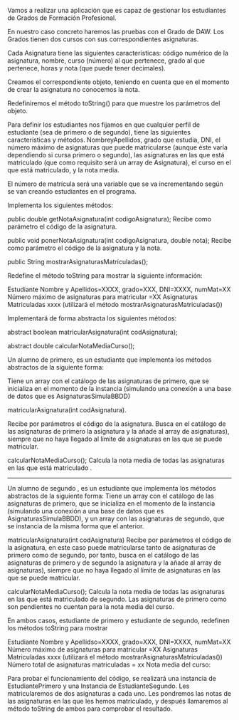 Vamos a realizar una aplicación que es capaz de gestionar los estudiantes de Grados de Formación Profesional. 

En nuestro caso concreto haremos las pruebas con el Grado de DAW. Los Grados tienen dos cursos con sus correspondientes asignaturas. 

Cada Asignatura tiene las siguientes características: código numérico de la asignatura, nombre, curso (número) al que pertenece, grado al que pertenece, horas y nota (que puede tener decimales). 

Creamos el correspondiente objeto, teniendo en cuenta que en el momento de crear la asignatura no conocemos la nota. 

Redefiniremos el método toString() para que muestre los parámetros del objeto. 

Para definir los estudiantes nos fijamos en que cualquier perfil de estudiante (sea de primero o de segundo), tiene las siguientes características y métodos. NombreyApellidos, grado que estudia, DNI, el número máximo de asignaturas que puede matricularse (aunque éste varía dependiendo si cursa primero o segundo), las asignaturas en las que está matriculado (que como requisito será un array de Asignatura), el curso en el que está matriculado, y la nota media. 

El número de matrícula será una variable que se va incrementando según se van creando estudiantes en el programa. 

Implementa los siguientes métodos: 

public double getNotaAsignatura(int codigoAsignatura); Recibe como parámetro el código de la asignatura. 

public void ponerNotaAsignatura(int codigoAsignatura, double nota); Recibe como parámetro el código de la asignatura y la nota. 

public String mostrarAsignaturasMatriculadas(); 

Redefine el método toString para mostrar la siguiente información: 

Estudiante Nombre y Apellidos=XXXX, grado=XXX, DNI=XXXX, numMat=XX Número máximo de asignaturas para matricular =XX Asignaturas Matriculadas xxxx (utilizará el método mostrarAsignaturasMatriculadas()) 

Implementará de forma abstracta los siguientes métodos:

abstract boolean matricularAsignatura(int codAsignatura); 

 abstract double calcularNotaMediaCurso(); 

Un alumno de primero, es un estudiante que implementa los métodos abstractos de la siguiente forma: 

Tiene un array con el catálogo de las asignaturas de primero, que se inicializa en el momento de la instancia (simulando una conexión a una base de datos que es AsignaturasSimulaBBDD) 

matricularAsignatura(int codAsignatura).

 Recibe por parámetros el código de la asignatura. Busca en el catálogo de las asignaturas de primero la asignatura y la añade al array de asignaturas), siempre que no haya llegado al límite de asignaturas en las que se puede matricular. 

calcularNotaMediaCurso(); Calcula la nota media de todas las asignaturas en las que está matriculado . 

*******

Un alumno de segundo , es un estudiante que implementa los métodos abstractos de la siguiente forma: Tiene un array con el catálogo de las asignaturas de primero, que se inicializa en el momento de la instancia (simulando una conexión a una base de datos que es AsignaturasSimulaBBDD), y un array con las asignaturas de segundo, que se instancia de la misma forma que el anterior. 

matricularAsignatura(int codAsignatura) Recibe por parámetros el código de la asignatura, en este caso puede matricularse tanto de asignaturas de primero como de segundo, por tanto, busca en el catálogo de las asignaturas de primero y de segundo la asignatura y la añade al array de asignaturas), siempre que no haya llegado al límite de asignaturas en las que se puede matricular. 

calcularNotaMediaCurso(); Calcula la nota media de todas las asignaturas en las que está matriculado de segundo. Las asignaturas de primero como son pendientes no cuentan para la nota media del curso. 

En ambos casos, estudiante de primero y estudiante de segundo, redefinen los métodos toString para mostrar 

Estudiante Nombre y Apellidso=XXXX, grado=XXX, DNI=XXXX, numMat=XX Número máximo de asignaturas para matricular =XX Asignaturas Matriculadas xxxx (utilizará el método mostrarAsignaturasMatriculadas()) Número total de asignaturas matriculadas = xx Nota media del curso: 

Para probar el funcionamiento del código, se realizará una instancia de EstudiantePrimero y una Instancia de EstudianteSegundo. Les matricularemos de dos asignaturas a cada uno. Les pondremos las notas de las asignaturas en las que les hemos matriculado, y después llamaremos al método toString de ambos para comprobar el resultado.

